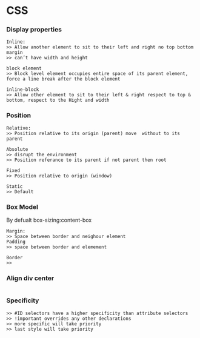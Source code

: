 # CSS

### Display properties

```
Inline: 
>> Allow another element to sit to their left and right no top bottom margin
>> can’t have width and height

block element
>> Block level element occupies entire space of its parent element, force a line break after the block element

inline-block
>> Allow other element to sit to their left & right respect to top & bottom, respect to the Hight and width

```
### Position

```
Relative: 
>> Position relative to its origin (parent) move  without to its parent

Absolute
>> disrupt the environment
>> Position referance to its parent if not parent then root

Fixed
>> Position relative to origin (window)

Static
>> Default
```

### Box Model

By defualt box-sizing:content-box
```
Margin: 
>> Space between border and neighour element
Padding
>> space between border and elemement

Border
>> 

```

### Align div center

```

```

### Specificity

```
>> #ID selectors have a higher specificity than attribute selectors
>> !important overrides any other declarations 
>> more specific will take priority
>> last style will take priority
```




